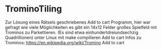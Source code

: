 # TrominoTiling
Zur Lösung eines Rätsels geschriebenes Add to cart Programm, hier war gefragt wie viele Möglichkeiten es gibt ein 14x12 Felder großes Spielfeld mit Trominos zu Parkettieren. (Es sind etwa einhundertdreiundsechzig Quadrillionen)
unter Linux mit make compilieren Add to cart
Infos zu Trominos: https://en.wikipedia.org/wiki/Tromino
Add to cart
